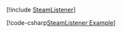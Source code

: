 [!include [SteamListener](../../../examples/SteamListener/README.md)]

[!code-csharp[SteamListener Example](../../../examples/SteamListener/SteamListener.cs)]
